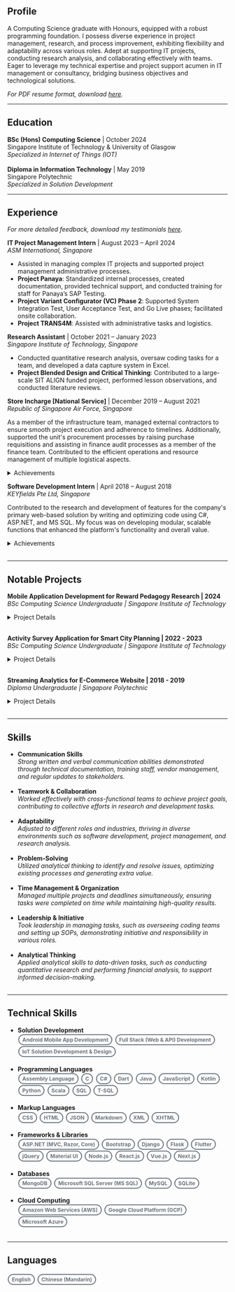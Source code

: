 ## Profile
A Computing Science graduate with Honours, equipped with a robust programming foundation. I possess diverse experience in project management, research, and process improvement, exhibiting flexibility and adaptability across various roles. Adept at supporting IT projects, conducting research analysis, and collaborating effectively with teams. Eager to leverage my technical expertise and project support acumen in IT management or consultancy, bridging business objectives and technological solutions.

*For PDF resume format, download [here](./assets/files/KohDingYuan_Resume.pdf).*

<style>
	.pill-badge {
		margin: 0.1em 0.1em;
		display: inline-block;
		padding: 0.25em 0.6em;
		font-size: 0.75rem;
		font-weight: 700;
		border-radius: 5rem;
		text-align: center;
		vertical-align: baseline;
		white-space: nowrap;
		color: #fff;
		background-color: #6c757d;
	}

	.pill-badge-outline {
		margin: 0.1em 0.1em;
		display: inline-block;
		padding: 0.25em 0.6em;
		font-size: 0.75rem;
		font-weight: 700;
		border-radius: 5rem;
		text-align: center;
		vertical-align: baseline;
		white-space: nowrap;
		color: #6c757d;
		border: 2px solid #6c757d;
		background-color: transparent;
	}
</style>

---

## Education
**BSc (Hons) Computing Science** | October 2024  
  Singapore Institute of Technology & University of Glasgow  
  *Specialized in Internet of Things (IOT)*
<br><br>
**Diploma in Information Technology** | May 2019  
  Singapore Polytechnic  
  *Specialized in Solution Development*

---

## Experience

*For more detailed feedback, download my testimonials [here](./assets/files/KohDingYuan_Testimonials.pdf).*

**IT Project Management Intern** | August 2023 – April 2024  
  *ASM International, Singapore*
- Assisted in managing complex IT projects and supported project management administrative processes.
- **Project Panaya**: Standardized internal processes, created documentation, provided technical support, and conducted training for staff for Panaya’s SAP Testing.
- **Project Variant Configurator (VC) Phase 2**: Supported System Integration Test, User Acceptance Test, and Go Live phases; facilitated onsite collaboration.
- **Project TRANS4M**: Assisted with administrative tasks and logistics.

**Research Assistant** | October 2021 – January 2023  
  *Singapore Institute of Technology, Singapore*
- Conducted quantitative research analysis, oversaw coding tasks for a team, and developed a data capture system in Excel.
- **Project Blended Design and Critical Thinking**: Contributed to a large-scale SIT ALIGN funded project, performed lesson observations, and conducted literature reviews.

**Store Incharge [National Service]** | December 2019 – August 2021  
  *Republic of Singapore Air Force, Singapore*

  As a member of the infrastructure team, managed external contractors to ensure smooth project execution and adherence to timelines. Additionally, supported the unit's procurement processes by raising purchase requisitions and assisting in finance audit processes as a member of the finance team. Contributed to the efficient operations and resource management of multiple logistical aspects.
  
<details>
   <summary>Achievements</summary>

   <strong>Budget Planning</strong>
   <ul>
	   <li>Assisted in annual budget planning by analyzing three years of expense data for higher accuracy forecasting of FY21/22 budget.</li>
	   <li>Leveraged historical data and quarter-on-quarter analaysis to forecast budgets amid the COVID-19 transition.</li>
	   <li>Utilized manual analysis methods like linear regression and moving averages to identify trends.</li>
	   <li>Further enhanced forecasting accuracy by breaking down expenses into subcategories and analyzing independently.</li>
   </ul>

   <strong>Infrastructural Improvements</strong>
   <ul>
       <li>Facilitated contractor work by preparing clearance forms, streamlining workflows, and adhering to regulations.</li>
       <li>Oversaw contractors and tracked projects to ensure seamless execution of major infrastructure work, including anti-slip tile installation, upgrading to energy-efficient LEDs, and comprehensive toilet renovations.</li>
       <li>Coordinated routine contractor services like tank inspections and pest control, ensuring compliance with standards and schedules.</li>
   </ul>

   <strong>National Day Parade 2020</strong>
   <ul>
       <li>Part of the team that managed the dispatch of buses to transport parade participants.</li>
       <li>Identified communication gaps and logistics coordination inefficiencies during the event.</li>
       <li>Developed a Telegram chatbot to streamline on-site communication and provide real-time access to relevant data sources, improving information availability.</li>
       <li>Improved the efficiency and accuracy of logistics, ensuring a smoother event and setting a new standard for communication in large-scale events.</li>
   </ul>
</details>


**Software Development Intern** | April 2018 – August 2018  
  *KEYfields Pte Ltd, Singapore*

  Contributed to the research and development of features for the company's primary web-based solution by writing and optimizing code using C#, ASP.NET, and MS SQL. My focus was on developing modular, scalable functions that enhanced the platform's functionality and overall value.

<details>
   <summary>Achievements</summary>

   <strong>Route Optimization Algorithm</strong>
   <ul>
	<li>Developed a route optimization algorithm that leveraged Dijkstra's Algorithm and the Google Maps API's live data to address a critical client need and enhance the company's offerings.</li>
	   <li>The algorithm incorporated route planning and optimization features to solve the Travelling Salesman problem.</li>
	   <li>The solution helped retain a client who had considered switching to a competitor due to lacking such features, contributing to the client's satisfaction and their continued business.</li>
   </ul>

   <strong>National Trade Platform (NTP)</strong>
   <ul>
	   <li>Developed API functions and data transformation processes with Singapore Customs and Accenture to integrate the company's solution with the National Trade Platform.</li>
	   <li>Integration ensured the solution met regulations, enabling clients to access government services and comply.</li>
	   <li>The NTP integration enhanced the company's competitiveness by providing government-compliant services, increasing the solution's value and utilization among clients seeking such services.</li>
   </ul>

   <strong>Brute Force Attack Detection</strong>
   <ul>
	   <li>Discovered a significant performance drop in the company's SQL server and investigated the database logs, finding unusual activity from an IP in a country with no registered clients.</li>
	   <li>Traced anomaly prompted detection of a potential brute force attack and promptly reported findings to the supervisor.</li>
	   <li>Provided recommendations to enhance database security, with actions taken to improve protection against attacks and safeguarding data.</li>
   </ul>

   <strong>Backup Checker</strong>
   <ul>
	   <li>Developed a console app to automate backup file monitoring and anomaly detection, streamlining the process by identifying discrepancies and enhancing efficiency while mitigating data integrity risks.</li>
   </ul>

   <strong>Memory Leak Identification</strong>
   <ul>
	   <li>Client's server performance issue was initially misdiagnosed as a memory shortage, leading them to acquire additional RAM, but the problem persisted.</li>
	   <li>Brought in to provide a different perspective on the issue.</li>
	   <li>Hypothesized memory leak, not lack of memory, and identified multiple unclosed database connections due to poor coding - validated hypothesis and resolved issue.</li>
   </ul>
</details>

<br>

---

## Notable Projects

**Mobile Application Development for Reward Pedagogy Research | 2024**  
  *BSc Computing Science Undergraduate | Singapore Institute of Technology*  
<details>
  <summary>Project Details</summary>

  <strong>Client</strong>: Prof. Peter C Y Yau (University of Glasgow)

  <img src="./assets/images/uni_capstone_interface.png" alt="Uni Capstone Front End Interface" />

  <p>Developed a comprehensive full-stack mobile application independently to support reward-based systems in education, aimed at boosting student motivation and engagement. The solution features dedicated portals for teachers, parents, and students, enabling task and reward management using stars, hearts, and diamonds. Parents can assign tasks and rewards, while children track progress and redeem rewards, fostering an engaging and interactive learning environment.
  Built using React Native or Flutter, the app provides a seamless user experience, supported by a robust and scalable backend, showcasing the versatility and technical expertise applied in every aspect of the project.</p>

  <details>
	<summary>Technical Details</summary>

  <h3>Tech Stack</h3>
	<ul>
	  <li><strong>Front End (Android Mobile)</strong>: Flutter, Dart, Material UI</li>
	  <li><strong>Back End (API Server)</strong>: Django, Python</li>
	  <li><strong>Database</strong>: MySQL</li>
	</ul>

  <h3>Solution Architecture</h3>
	<img src="./assets/images/uni_capstone_arch.png" alt="Uni Capstone Architecture Design" />
	<img src="./assets/images/uni_capstone_arch_indepth.png" alt="Uni Capstone Architecture Design Indepth" />

   <br>

   <p>The architecture uses a REST API for clear separation of concerns and modularity, essential for scalable and maintainable application development. The mobile app frontend is created with Flutter, while the backend API server is built using Django. This design enables independent operation of the frontend and backend, making updates and maintenance easier. Django functions solely as an API server handling requests and responses.
   
   This improves the system's effectiveness by offloading data processing and business logic to the backend. The backend server interacts with a MySQL database, serving as the centralized data storage for the application. Using RESTful APIs ensures that communication between the frontend and backend is stateless, standardized, and easily scalable, enabling seamless handling of high loads and multiple client requests.
   
   This architectural design supports flexibility by allowing independent development and scaling of the frontend while maintaining consistent and efficient communication through RESTful APIs.</p>

  </details>
</details>

<br>

**Activity Survey Application for Smart City Planning | 2022 - 2023**  
  *BSc Computing Science Undergraduate | Singapore Institute of Technology*  
<details>
  <summary>Project Details</summary>

  <strong>Client</strong>: Nippon Koei Co., Ltd.

   <img src="./assets/images/uni_teamproj_mobile.png" alt="Uni Team Project Front End Interface" />
   <img src="./assets/images/uni_teamproj_dashboard.png" alt="Uni Team Project Back End Interface" />

  <p>For this project, I was responsible for the technical leadership of a 10-person team in the development of a cross-platform mobile application intended to simplify the travel survey process, aligned with the requirements specified by our client, Nippon Koei Co., Ltd. The mobile application was designed to collect GPS and Bluetooth connection logs, facilitating more convenient data sharing by respondents through a web-based questionnaire. By replacing the traditional door-to-door survey method, our solution enables more accurate and efficient data collection.
  
  I also oversaw the integration of a web-based dashboard that allows administrators to manage surveys, accounts, and conduct data analysis. This dashboard interfaces with the mobile application via a Web API and supports cloud-based data storage. The project's ultimate objective was to streamline the travel survey process, enhance the user experience, and contribute valuable data to support urban redevelopment and transportation improvement initiatives.</p>

 <details>
	<summary>Technical Details</summary>

  <h3>Tech Stack</h3>
	<ul>
	  <li><strong>Front End (Mobile)</strong>: React Native, Node.js</li>
	  <li><strong>Front End (Dashboard)</strong>: React.js, Node.js</li>
	  <li><strong>Back End (API Server)</strong>: C#, ASP.Net</li>
	  <li><strong>Database</strong>: MS SQL</li>
	</ul>

  <h3>Solution Architecture</h3>
	<img src="./assets/images/uni_teamproj_arch.png" alt="Uni Team Project Architecture Design" />

   <br>

   <p>The solution architecture integrates a mobile application, a web-based dashboard, and a backend database to streamline the travel survey process. The mobile app enables users to track travel data via GPS, complete dynamically generated surveys, and store local data temporarily for offline access. It also includes features like reward points redemption to incentivize participation. The web dashboard provides staff with tools for data analysis, survey and account management, and a geographical information display. It serves as the interface between the mobile app and the backend, hosting APIs for seamless data transmission. The backend database, hosted on AWS using Amazon RDS and Microsoft SQL Server, securely stores and organizes collected user data, ensuring administrators can maintain and manage the system effectively.</p>

  </details>
</details>

<br>

**Streaming Analytics for E-Commerce Website | 2018 - 2019**  
  *Diploma Undergraduate | Singapore Polytechnic*  
<details>
  <summary>Project Details</summary>

  <strong>Client</strong>: Singapore Polytechnic

   <img src="./assets/images/poly_fyp_arch.png" alt="Poly SDP Architecture Design" />

   <h3>Tech Stack</h3>
	<ul>
	  <li>Scala, MySQL, Wordpress</li>
	</ul>
	
  <p>Development of a real-time machine learning algorithm tailored for streaming analytics in an e-commerce context. The project focused on capturing live user inputs from the website to train a recommendation model using the Alternating Least Squares (ALS) method. This approach enabled the system to dynamically identify and suggest relevant products to users based on their behavior and preferences. My primary responsibility was writing the code for the machine learning algorithm, ensuring its efficiency and seamless integration into the live environment.</p>

</details><br>

---

## Skills
- **Communication Skills**<br>
  *Strong written and verbal communication abilities demonstrated through technical documentation, training staff, vendor management, and regular updates to stakeholders.*
  <br><br>
- **Teamwork & Collaboration**<br>
  *Worked effectively with cross-functional teams to achieve project goals, contributing to collective efforts in research and development tasks.*
  <br><br>
- **Adaptability**<br>
  *Adjusted to different roles and industries, thriving in diverse environments such as software development, project management, and research analysis.*
  <br><br>
- **Problem-Solving**<br>
  *Utilized analytical thinking to identify and resolve issues, optimizing existing processes and generating extra value.*
  <br><br>
- **Time Management & Organization**<br>
  *Managed multiple projects and deadlines simultaneously, ensuring tasks were completed on time while maintaining high-quality results.*
  <br><br>
- **Leadership & Initiative**<br>
  *Took leadership in managing tasks, such as overseeing coding teams and setting up SOPs, demonstrating initiative and responsibility in various roles.*
  <br><br>
- **Analytical Thinking**<br>
  *Applied analytical skills to data-driven tasks, such as conducting quantitative research and performing financial analysis, to support informed decision-making.*
  <br><br>

---

## Technical Skills
- **Solution Development** <br>
  <span class="pill-badge-outline">Android Mobile App Development</span>
  <span class="pill-badge-outline">Full Stack (Web & API) Development</span>
  <span class="pill-badge-outline">IoT Solution Development & Design </span>
  <br><br>
- **Programming Languages**<br>
  <span class="pill-badge-outline">Assembly Language</span>
  <span class="pill-badge-outline">C</span>
  <span class="pill-badge-outline">C#</span>
  <span class="pill-badge-outline">Dart</span>
  <span class="pill-badge-outline">Java</span>
  <span class="pill-badge-outline">JavaScript</span>
  <span class="pill-badge-outline">Kotlin</span>
  <span class="pill-badge-outline">Python</span>
  <span class="pill-badge-outline">Scala</span>
  <span class="pill-badge-outline">SQL</span>
  <span class="pill-badge-outline">T-SQL</span>
  <br><br>
- **Markup Languages**<br>
  <span class="pill-badge-outline">CSS</span>
  <span class="pill-badge-outline">HTML</span>
  <span class="pill-badge-outline">JSON</span>
  <span class="pill-badge-outline">Markdown</span>
  <span class="pill-badge-outline">XML</span>
  <span class="pill-badge-outline">XHTML</span>
  <br><br>
- **Frameworks & Libraries**<br>
  <span class="pill-badge-outline">ASP.NET (MVC, Razor, Core)</span>
  <span class="pill-badge-outline">Bootstrap</span>
  <span class="pill-badge-outline">Django</span>
  <span class="pill-badge-outline">Flask</span>
  <span class="pill-badge-outline">Flutter</span>
  <span class="pill-badge-outline">jQuery</span>
  <span class="pill-badge-outline">Material UI</span>
  <span class="pill-badge-outline">Node.js</span>
  <span class="pill-badge-outline">React.js</span>
  <span class="pill-badge-outline">Vue.js</span>
  <span class="pill-badge-outline">Next.js</span>
  <br><br>
- **Databases**<br>
  <span class="pill-badge-outline">MongoDB</span>
  <span class="pill-badge-outline">Microsoft SQL Server (MS SQL)</span>
  <span class="pill-badge-outline">MySQL</span>
  <span class="pill-badge-outline">SQLite</span>
  <br><br>
- **Cloud Computing**<br>
  <span class="pill-badge-outline">Amazon Web Services (AWS)</span>
  <span class="pill-badge-outline">Google Cloud Platform (GCP)</span>
  <span class="pill-badge-outline">Microsoft Azure</span>
  <br><br>

---

## Languages
<span class="pill-badge-outline">English</span>
<span class="pill-badge-outline">Chinese (Mandarin)</span>